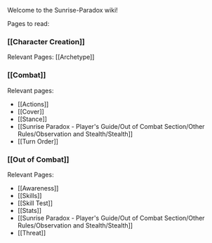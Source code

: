Welcome to the Sunrise-Paradox wiki!

Pages to read: 

### [[Character Creation]]
Relevant Pages:
[[Archetype]]

### [[Combat]]
Relevant pages:
- [[Actions]]
- [[Cover]]
- [[Stance]]
- [[Sunrise Paradox - Player's Guide/Out of Combat Section/Other Rules/Observation and Stealth/Stealth]]
- [[Turn Order]]

### [[Out of Combat]]
Relevant Pages:
- [[Awareness]]
- [[Skills]]
- [[Skill Test]]
- [[Stats]]
- [[Sunrise Paradox - Player's Guide/Out of Combat Section/Other Rules/Observation and Stealth/Stealth]]
- [[Threat]]

